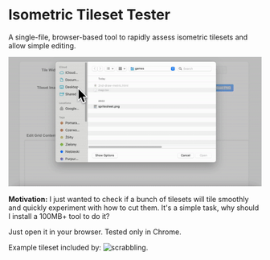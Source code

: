 # Isometric Tileset Tester
 A single-file, browser-based tool to rapidly assess isometric tilesets and allow simple editing.

 ![](showcase.gif)

__Motivation:__ I just wanted to check if a bunch of tilesets will tile smoothly and quickly experiment with how to cut them. It's a simple task, why should I install a 100MB+ tool to do it?

Just open it in your browser. Tested only in Chrome.

Example tileset included by: ![scrabbling](https://scrabling.itch.io/pixel-isometric-tiles).